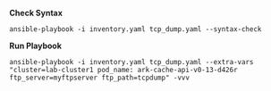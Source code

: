 **Check Syntax**
```
ansible-playbook -i inventory.yaml tcp_dump.yaml --syntax-check
```
**Run Playbook**
```
ansible-playbook -i inventory.yaml tcp_dump.yaml --extra-vars "cluster=lab-cluster1 pod_name: ark-cache-api-v0-13-d426r ftp_server=myftpserver ftp_path=tcpdump" -vvv
```

